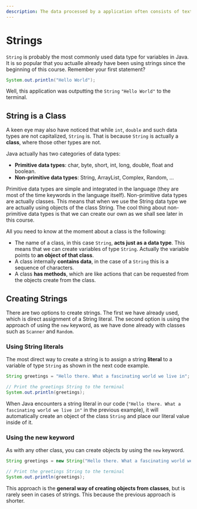 ```yaml
---
description: The data processed by a application often consists of text. To store this type of data we need String and the possibility to manipulate them.
---
```


# Strings

`String` is probably the most commonly used data type for variables in Java. It is so popular that you actualle already have been using strings since the beginning of this course. Remember your first statement?

```java
System.out.println("Hello World");
```

Well, this application was outputting the `String` `"Hello World"` to the terminal.

## String is a Class

A keen eye may also have noticed that while `int`, `double` and such data types are not capitalized, `String` is. That is because `String` is actually a **class**, where those other types are not.

Java actually has two categories of data types:

* **Primitive data types**: char, byte, short, int, long, double, float and boolean.
* **Non-primitive data types**: String, ArrayList, Complex, Random, ...

Primitive data types are simple and integrated in the language (they are most of the time keywords in the language itself). Non-primitive data types are actually classes. This means that when we use the String data type we are actually using objects of the class String. The cool thing about non-primitive data types is that we can create our own as we shall see later in this course.

All you need to know at the moment about a class is the following:

* The name of a class, in this case `String`, **acts just as a data type**. This means that we can create variables of type `String`. Actually the variable points to **an object of that class**.
* A class internally **contains data**, in the case of a `String` this is a sequence of characters.
* A class **has methods**, which are like actions that can be requested from the objects create from the class.

## Creating Strings

There are two options to create strings. The first we have already used, which is direct assignment of a String literal. The second option is using the approach of using the `new` keyword, as we have done already with classes such as `Scanner` and `Random`.

### Using String literals

The most direct way to create a string is to assign a string **literal** to a variable of type `String` as shown in the next code example.

```java
String greetings = "Hello there. What a fascinating world we live in";

// Print the greetings String to the terminal
System.out.println(greetings);
```

When Java encounters a string literal in our code (`"Hello there. What a fascinating world we live in"` in the previous example), it will automatically create an object of the class `String` and place our literal value inside of it.

### Using the new keyword

As with any other class, you can create objects by using the `new` keyword.

```java
String greetings = new String("Hello there. What a fascinating world we live in");

// Print the greetings String to the terminal
System.out.println(greetings);
```

This approach is the **general way of creating objects from classes**, but is rarely seen in cases of strings. This because the previous approach is shorter.
